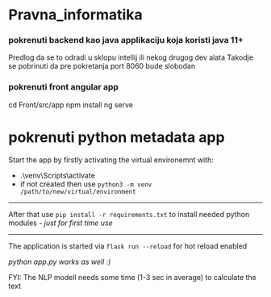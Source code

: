 # Pravna_informatika

### pokrenuti backend kao java applikaciju koja koristi java 11+

Predlog da se to odradi u sklopu intellij ili nekog drugog dev alata
Takodje se pobrinuti da pre pokretanja port 8060 bude slobodan

### pokrenuti front angular app

cd Front/src/app
npm install
ng serve

# pokrenuti python metadata app

Start the app by firstly activating the virtual environemnt with: 
* .\venv\Scripts\activate 
 * if not created then use `python3 -m venv /path/to/new/virtual/environment`
___
After that use `pip install -r requirements.txt` to install needed python modules - _just for first time use_
___
The application is started via `flask run --reload` for hot reload enabled

_python app.py works as well :)_

FYI: The NLP modell needs some time (1-3 sec in average) to calculate the text


